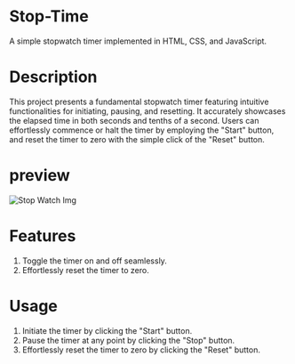 # Stop-Time
A simple stopwatch timer implemented in HTML, CSS, and JavaScript.
# Description
This project presents a fundamental stopwatch timer featuring intuitive functionalities for initiating, pausing, and resetting. It accurately showcases the elapsed time in both seconds and tenths of a second. Users can effortlessly commence or halt the timer by employing the "Start" button, and reset the timer to zero with the simple click of the "Reset" button.
# preview
![Stop Watch Img ](https://github.com/JayasriKothuru/Stop-Watch/assets/128783629/44b98fc0-ebfa-4db8-a5a3-7ca46ec9cc7b)
# Features
1. Toggle the timer on and off seamlessly.
2. Effortlessly reset the timer to zero.
# Usage
1. Initiate the timer by clicking the "Start" button.
2. Pause the timer at any point by clicking the "Stop" button.
3. Effortlessly reset the timer to zero by clicking the "Reset" button.
